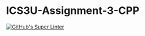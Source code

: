 # ICS3U-Assignment-3-CPP

[![GitHub's Super Linter](https://github.com/trent-hodgins-01/ICS3U-Assignment-3-CPP/workflows/GitHub's%20Super%20Linter/badge.svg)](https://github.com/trent-hodgins-01/ICS3U-Assignment-3-CPP/actions)
